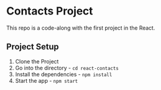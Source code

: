 # Contacts Project

This repo is a code-along with the first project in the React.
## Project Setup

1. Clone the Project
2. Go into the directory - `cd react-contacts`
3. Install the dependencies - `npm install`
4. Start the app - `npm start`

